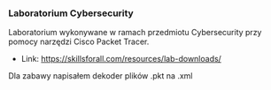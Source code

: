 ### Laboratorium Cybersecurity

Laboratorium wykonywane w ramach przedmiotu Cybersecurity przy pomocy narzędzi Cisco Packet Tracer.
- Link: https://skillsforall.com/resources/lab-downloads/

Dla zabawy napisałem dekoder plików .pkt na .xml
